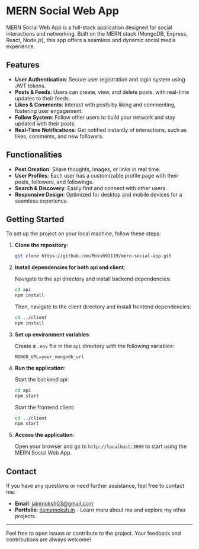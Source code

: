 # MERN Social Web App

MERN Social Web App is a full-stack application designed for social interactions and networking. Built on the MERN stack (MongoDB, Express, React, Node.js), this app offers a seamless and dynamic social media experience.

## Features

- **User Authentication**: Secure user registration and login system using JWT tokens.
- **Posts & Feeds**: Users can create, view, and delete posts, with real-time updates to their feeds.
- **Likes & Comments**: Interact with posts by liking and commenting, fostering user engagement.
- **Follow System**: Follow other users to build your network and stay updated with their posts.
- **Real-Time Notifications**: Get notified instantly of interactions, such as likes, comments, and new followers.

## Functionalities

- **Post Creation**: Share thoughts, images, or links in real time.
- **User Profiles**: Each user has a customizable profile page with their posts, followers, and followings.
- **Search & Discovery**: Easily find and connect with other users.
- **Responsive Design**: Optimized for desktop and mobile devices for a seamless experience.

## Getting Started

To set up the project on your local machine, follow these steps:

1. **Clone the repository**:
    ```bash
    git clone https://github.com/Moksh91119/mern-social-app.git
    ```

2. **Install dependencies for both api and client**:

    Navigate to the api directory and install backend dependencies:
    ```bash
    cd api
    npm install
    ```
    
    Then, navigate to the client directory and install frontend dependencies:
    ```bash
    cd ../client
    npm install
    ```

3. **Set up environment variables**:

    Create a `.env` file in the `api` directory with the following variables:
    ```plaintext
    MONGO_URL=your_mongodb_url
    ```

4. **Run the application**:

    Start the backend api:
    ```bash
    cd api
    npm start
    ```

    Start the frontend client:
    ```bash
    cd ../client
    npm start
    ```

5. **Access the application**:

    Open your browser and go to `http://localhost:3000` to start using the MERN Social Web App.

## Contact

If you have any questions or need further assistance, feel free to contact me:

- **Email**: [jainmoksh03@gmail.com](mailto:jainmoksh03@gmail.com)
- **Portfolio**: [itsmemoksh.in](https://itsmemoksh.in/) - Learn more about me and explore my other projects.

---

Feel free to open issues or contribute to the project. Your feedback and contributions are always welcome!
